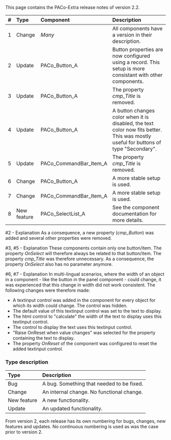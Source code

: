 This page contains the PACo-Extra release notes of version 2.2.

| # | Type | Component | Description |
| :---| :--- | :--- | :--- |
| 1 | Change | *Many* | All components have a version in their description. |
| 2 | Update | PACo_Button_A | Button properties are now configured using a record. This setup is more consistant with other components. |
| 3 | Update | PACo_Button_A | The property *cmp_Title* is removed. |
| 4 | Update | PACo_Button_A | A button changes color when it is disabled, the text color now fits better. This was mostly useful for buttons of type "Secondary". |
| 5 | Update | PACo_CommandBar_Item_A | The property *cmp_Title* is removed. |
| 6 | Change | PACo_Button_A | A more stable setup is used. |
| 7 | Change | PACo_CommandBar_Item_A | A more stable setup is used. |
| 8 | New feature | PACo_SelectList_A | See the component documentation for more details. |

#2 - Explanation
As a consequence, a new property (*cmp_Button*) was added and several other properties were removed.

#3, #5 - Explanation
These components contain only one button/item. The property *OnSelect* will therefore always be related to that button/item. The property *cmp_Title* was therefore unnecessary. As a consequence, the property *OnSelect* also has no parameter anymore.

#6, #7 - Explanation
In multi-lingual scenarios, where the width of an object in a component - like the button in the panel component - could change, it was experienced that this change in width did not work consistent. The following changes were therefore made:
* A textinput control was added in the component for every object for which its width could change. The control was hidden.
* The default value of this textinput control was set to the text to display.
* The html control to "calculate" the width of the text to display uses this textinput control.
* The control to display the text uses this textinput control.
* "Raise OnReset when value changes" was selected for the property containing the text to display.
* The property *OnReset* of the component was configured to reset the added textinput control.

### Type description

| Type | Description |
| :--- | :--- |
| Bug | A bug. Something that needed to be fixed. |
| Change | An internal change. No functional change. |
| New feature | A new functionality. |
| Update | An updated functionality. |

From version 2, each release has its own numbering for bugs, changes, new features and updates. No continuous numbering is used as was the case prior to version 2.
